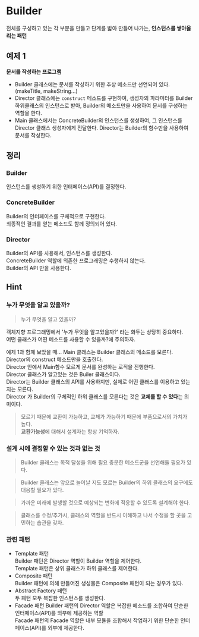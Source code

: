 # Builder  

전체를 구성하고 있는 각 부분을 만들고 단계를 밟아 만들어 나가는, **인스턴스를 쌓아올리는 패턴**

## 예제 1

**문서를 작성하는 프로그램**

* Builder 클래스에는 문서를 작성하기 위한 추상 메소드만 선언되어 있다. (makeTitle, makeString...)
* Director 클래스에는 ```construct``` 메소드를 구현하여, 생성자의 파라미터를 Builder 하위클래스의 인스턴스로 받아, Builder의 메소드만을 사용하여 문서를 구성하는 역할을 한다.  
* Main 클래스에서는 ConcreteBuilder의 인스턴스를 생성하여, 그 인스턴스를 Director 클래스 생성자에게 전달한다. Director는 Builder의 함수만을 사용하여 문서를 작성한다.  
## 정리

### Builder

인스턴스를 생성하기 위한 인터페이스(API)를 결정한다.

### ConcreteBuilder    

Builder의 인터페이스를 구체적으로 구현한다.  
최종적인 결과를 얻는 메소드도 함께 정의되어 있다.

### Director 

Builder의 API를 사용해서, 인스턴스를 생성한다.  
ConcreteBuilder 역할에 의존한 프로그래밍은 수행하지 않는다.  
Builder의 API 만을 사용한다.  

## Hint

### 누가 무엇을 알고 있을까?

> 누가 무엇을 알고 있을까?

객체지향 프로그래밍에서 '누가 무엇을 알고있을까?' 라는 화두는 상당히 중요하다.  
어떤 클래스가 어떤 메소드를 사용할 수 있을까?에 주의하자.  

예제 1과 함께 보았을 때...
Main 클래스는 Builder 클래스의 메소드를 모른다. Director의 construct 메소드만을 호출한다.  
Director 안에서 Main함수 모르게 문서를 완성하는 로직을 진행한다.  
Director 클래스가 알고있는 것은 Builer 클래스이다.  
Director는 Builder 클래스의 API를 사용하지만, 실제로 어떤 클래스를 이용하고 있는지는 모른다.  
Director 가 Builder의 구체적인 하위 클래스를 모른다는 것은 **교체를 할 수 있다**는 의미이다.  
> 모르기 때문에 교환이 가능하고, 교체가 가능하기 때문에 부품으로서의 가치가 높다.  
> **교환가능성**에 대해서 설계자는 항상 기억하자. 

### 설계 시에 결정할 수 있는 것과 없는 것

> Builder 클래스는 목적 달성을 위해 필요 충분한 메소드군을 선언해둘 필요가 있다.  

> Builder 클래스는 앞으로 늘어날 지도 모르는 Builder의 하위 클래스의 요구에도 대응할 필요가 있다.  

> 가까운 미래에 발생할 것으로 예상되는 변화에 적응할 수 있도록 설계해야 한다.  

> 클래스를 수정/추가시, 클래스의 역할을 반드시 이해하고 나서 수정을 할 곳을 고민하는 습관을 갖자.  

### 관련 패턴

* Template 패턴  
Builder 패턴은 Director 역할이 Builder 역할을 제어한다.  
Template 패턴은 상위 클래스가 하위 클래스를 제어한다.  
* Composite 패턴  
Builder 패턴에 의해 만들어진 생성물은 Composite 패턴이 되는 경우가 있다.  
* Abstract Factory 패턴  
두 패턴 모두 복잡한 인스턴스를 생성한다.  
* Facade 패턴
Builder 패턴의 Director 역할은 복잡한 메소드를 조합하여 단순한 인터페이스(API)를 외부에 제공하는 역할  
Facade 패턴의 Facade 역할은 내부 모듈을 조합해서 작업하기 위한 단순한 인터페이스(API)를 외부에 제공한다.
